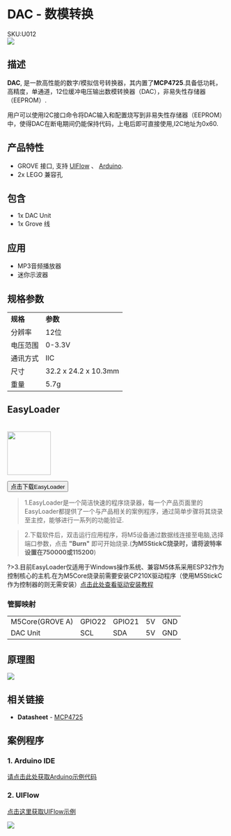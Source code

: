 # DAC - 数模转换

<div class="badge badge-pill badge-primary product_sku_tag">SKU:U012</div>

<div class="product_pic"><img src="assets/img/product_pics/unit/M5GO_Unit_dac.webp"></div>

## 描述

**DAC**, 是一款高性能的数字/模拟信号转换器，其内置了**MCP4725**.具备低功耗，高精度，单通道，12位缓冲电压输出数模转换器（DAC），非易失性存储器（EEPROM）.

用户可以使用I2C接口命令将DAC输入和配置烧写到非易失性存储器（EEPROM）中，使得DAC在断电期间仍能保持代码，上电后即可直接使用,I2C地址为0x60.

## 产品特性

- GROVE 接口, 支持 [UIFlow](http://flow.m5stack.com) 、 [Arduino](http://www.arduino.cc).
- 2x LEGO 兼容孔

## 包含

- 1x DAC Unit
- 1x Grove 线

## 应用

-  MP3音频播放器
-  迷你示波器

## 规格参数

<table>
   <tr style="font-weight:bold">
      <td>规格</td>
      <td>参数</td>
   </tr>
   <tr>
      <td>分辨率</td>
      <td>12位</td>
   </tr>
   <tr>
      <td>电压范围</td>
      <td>0-3.3V</td>
   </tr>
   <tr>
      <td>通讯方式</td>
      <td>IIC</td>
   </tr>
   <tr>
      <td>尺寸</td>
      <td>32.2 x 24.2 x 10.3mm</td>
   </tr>
   <tr>
      <td>重量</td>
      <td>5.7g</td>
   </tr>
</table>



## EasyLoader

<img src="https://m5stack.oss-cn-shenzhen.aliyuncs.com/image/EasyLoader_logo.webp" width="100px" style="margin-top:20px">

<a href="https://m5stack.oss-cn-shenzhen.aliyuncs.com/EasyLoader/Unit/EasyLoader_DAC.exe"><button type="button" class="btn btn-primary">点击下载EasyLoader</button></a>

>1.EasyLoader是一个简洁快速的程序烧录器，每一个产品页面里的EasyLoader都提供了一个与产品相关的案例程序，通过简单步骤将其烧录至主控，能够进行一系列的功能验证.

>2.下载软件后，双击运行应用程序，将M5设备通过数据线连接至电脑,选择端口参数，点击 **"Burn"** 即可开始烧录.(**为M5StickC烧录时，请将波特率设置在750000或115200**)

?>3.目前EasyLoader仅适用于Windows操作系统、兼容M5体系采用ESP32作为控制核心的主机.在为M5Core烧录前需要安装CP210X驱动程序（使用M5StickC作为控制器的则无需安装）[点击此处查看驱动安装教程](zh_CN/related_documents/M5Burner#安装串口驱动)

### 管脚映射

<table>
 <tr><td>M5Core(GROVE A)</td><td>GPIO22</td><td>GPIO21</td><td>5V</td><td>GND</td></tr>
 <tr><td>DAC Unit</td><td>SCL</td><td>SDA</td><td>5V</td><td>GND</td></tr>
</table>

## 原理图

<img src="assets/img/product_pics/unit/dac_sch.JPG">

## 相关链接

-  **Datasheet** - [MCP4725](https://m5stack.oss-cn-shenzhen.aliyuncs.com/resource/docs/datasheet/unit/MCP4725_en.pdf)

## 案例程序

### 1. Arduino IDE

[请点击此处获取Arduino示例代码](https://github.com/m5stack/M5-ProductExampleCodes/tree/master/Unit/DAC/Arduino)

### 2. UIFlow

[点击这里获取UIFlow示例](https://github.com/m5stack/M5-ProductExampleCodes/tree/master/Unit/DAC/UIFlow)

<img src="assets/img/product_pics/unit/dac.webp">

<script>

   var purchase_link = 'https://m5stack.com/collections/m5-unit/products/dac-unit';

   anchor_search(purchase_link);
   scrollFunc();

</script>